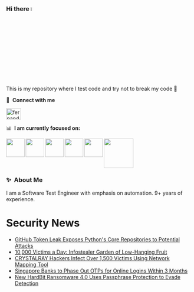 ### Hi there <a href="https://www.gautamkrishnar.com/"><img src="https://media.giphy.com/media/hvRJCLFzcasrR4ia7z/giphy.gif" width="5%"></a>
This is my repository where I test code and try not to break my code :rofl:

🔗 &nbsp;**Connect with me**
<p align="left">
<a href="https://linkedin.com/in/fernandorlcruz" target="blank"><img align="center" src="https://raw.githubusercontent.com/rahuldkjain/github-profile-readme-generator/master/src/images/icons/Social/linked-in-alt.svg" alt="fernando cruz" height="30" width="40" /></a>
  
📊 &nbsp;**I am currently focused on:**

<img align="left" width='50' height='50' src="https://cdn.jsdelivr.net/gh/devicons/devicon/icons/python/python-original-wordmark.svg" />
<img align="left" width='50' height='50' src="https://cdn.jsdelivr.net/gh/devicons/devicon/icons/csharp/csharp-original.svg" />
<img align="left" width='50' height='50' src="https://cdn.jsdelivr.net/gh/devicons/devicon/icons/jenkins/jenkins-original.svg" />
<img align="left" width='50' height='50' src="https://specflow.org/wp-content/uploads/2021/05/SpecFlow-Icon.png" />
<img align="left" width='50' height='50' src="https://www.svgrepo.com/show/306098/githubactions.svg" />
<img width='80' height='80' src="https://cdn2.vectorstock.com/i/1000x1000/64/81/security-testing-concept-icon-safety-audit-key-vector-29166481.jpg" />
          
          
  
### ✨&nbsp; About Me

I am a Software Test Engineer with emphasis on automation. 9+ years of experience.

# Security News
<!-- BLOG-POST-LIST:START -->
- [GitHub Token Leak Exposes Python&#39;s Core Repositories to Potential Attacks](https://thehackernews.com/2024/07/github-token-leak-exposes-pythons-core.html)
- [10,000 Victims a Day: Infostealer Garden of Low-Hanging Fruit](https://thehackernews.com/2024/07/10000-victims-day-infostealer-garden-of.html)
- [CRYSTALRAY Hackers Infect Over 1,500 Victims Using Network Mapping Tool](https://thehackernews.com/2024/07/crystalray-hackers-infect-over-1500.html)
- [Singapore Banks to Phase Out OTPs for Online Logins Within 3 Months](https://thehackernews.com/2024/07/singapore-banks-to-phase-out-otps-for.html)
- [New HardBit Ransomware 4.0 Uses Passphrase Protection to Evade Detection](https://thehackernews.com/2024/07/new-hardbit-ransomware-40-uses.html)
<!-- BLOG-POST-LIST:END -->
